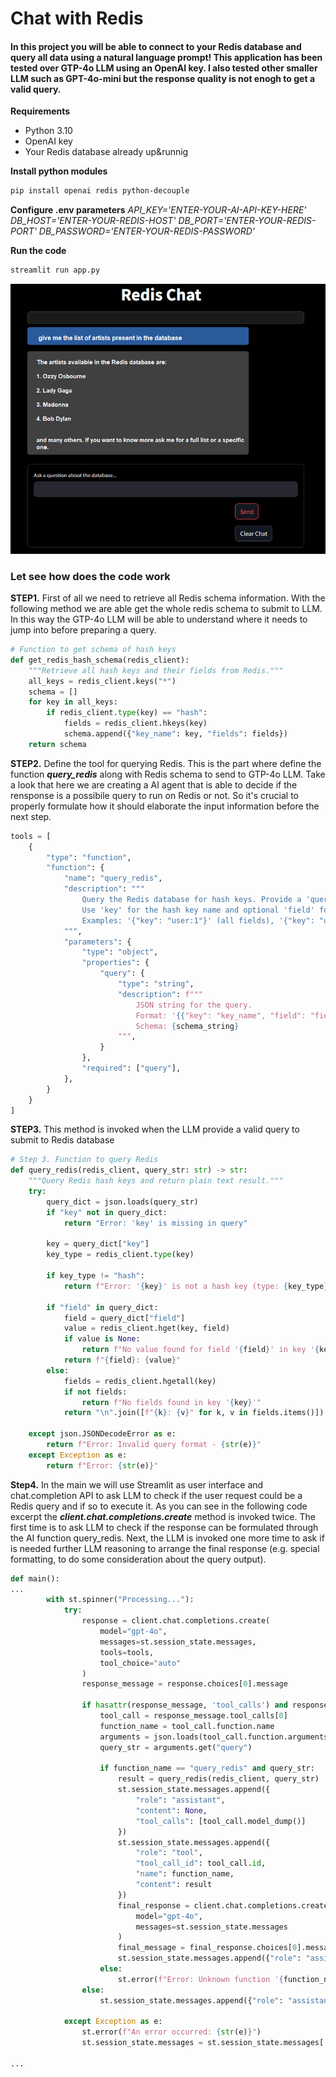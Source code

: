 # Chat with Redis
#### In this project you will be able to connect to your Redis database and query all data using a natural language prompt! This application has been tested over GTP-4o LLM using an OpenAI key. I also tested other smaller LLM such as GPT-4o-mini but the response quality is not enogh to get a valid query. 



**Requirements**

- Python 3.10
- OpenAI key
- Your Redis database already up&runnig


**Install python modules**
```bash
pip install openai redis python-decouple
```


**Configure .env parameters**
*API_KEY='ENTER-YOUR-AI-API-KEY-HERE'*
*DB_HOST='ENTER-YOUR-REDIS-HOST'*
*DB_PORT='ENTER-YOUR-REDIS-PORT'*
*DB_PASSWORD='ENTER-YOUR-REDIS-PASSWORD'*




**Run the code**
```bash
streamlit run app.py
```

![alt text](redischat.png)

### Let see how does the code work

**STEP1.** First of all we need to retrieve all Redis schema information. With the following method we are able get the whole redis schema to submit to LLM. In this way the GTP-4o LLM will be able to understand where it needs to jump into before preparing a query.

```python
# Function to get schema of hash keys
def get_redis_hash_schema(redis_client):
    """Retrieve all hash keys and their fields from Redis."""
    all_keys = redis_client.keys("*")
    schema = []
    for key in all_keys:
        if redis_client.type(key) == "hash":
            fields = redis_client.hkeys(key)
            schema.append({"key_name": key, "fields": fields})
    return schema

```


**STEP2.** Define the tool for querying Redis. This is the part where define the function ***query_redis*** along with Redis schema to send to GTP-4o LLM. Take a look that here we are creating a AI agent that is able to decide if the rensponse is a possibile query to run on Redis or not. So it's crucial to properly formulate how it should elaborate the input information before the next step.

```python
tools = [
    {
        "type": "function",
        "function": {
            "name": "query_redis",
            "description": """
                Query the Redis database for hash keys. Provide a 'query' JSON string.
                Use 'key' for the hash key name and optional 'field' for a specific field.
                Examples: '{"key": "user:1"}' (all fields), '{"key": "user:1", "field": "age"}' (specific field).
            """,
            "parameters": {
                "type": "object",
                "properties": {
                    "query": {
                        "type": "string",
                        "description": f"""
                            JSON string for the query.
                            Format: '{{"key": "key_name", "field": "field_name"}}' (field optional).
                            Schema: {schema_string}
                        """,
                    }
                },
                "required": ["query"],
            },
        }
    }
]
```

**STEP3.** This method is invoked when the LLM provide a valid query to submit to Redis database  

```python
# Step 3. Function to query Redis
def query_redis(redis_client, query_str: str) -> str:
    """Query Redis hash keys and return plain text result."""
    try:
        query_dict = json.loads(query_str)
        if "key" not in query_dict:
            return "Error: 'key' is missing in query"
        
        key = query_dict["key"]
        key_type = redis_client.type(key)
        
        if key_type != "hash":
            return f"Error: '{key}' is not a hash key (type: {key_type})"
        
        if "field" in query_dict:
            field = query_dict["field"]
            value = redis_client.hget(key, field)
            if value is None:
                return f"No value found for field '{field}' in key '{key}'"
            return f"{field}: {value}"
        else:
            fields = redis_client.hgetall(key)
            if not fields:
                return f"No fields found in key '{key}'"
            return "\n".join([f"{k}: {v}" for k, v in fields.items()])
    
    except json.JSONDecodeError as e:
        return f"Error: Invalid query format - {str(e)}"
    except Exception as e:
        return f"Error: {str(e)}"
```

**Step4.** In the main we will use Streamlit as user interface and chat.completion API to ask LLM to check if the user request could be a Redis query and if so to execute it. As you can see in the following code excerpt the ***client.chat.completions.create*** method is invoked twice. The first time is to ask LLM to check if the response can be formulated through the AI function query_redis. Next, the LLM is invoked one more time to ask if is needed further LLM reasoning to arrange the final response (e.g. special formatting, to do some consideration about the query output).
```python
def main():
...
        with st.spinner("Processing..."):
            try:
                response = client.chat.completions.create(
                    model="gpt-4o",
                    messages=st.session_state.messages,
                    tools=tools,
                    tool_choice="auto"
                )
                response_message = response.choices[0].message
                
                if hasattr(response_message, 'tool_calls') and response_message.tool_calls:
                    tool_call = response_message.tool_calls[0]
                    function_name = tool_call.function.name
                    arguments = json.loads(tool_call.function.arguments)
                    query_str = arguments.get("query")

                    if function_name == "query_redis" and query_str:
                        result = query_redis(redis_client, query_str)
                        st.session_state.messages.append({
                            "role": "assistant",
                            "content": None,
                            "tool_calls": [tool_call.model_dump()]
                        })
                        st.session_state.messages.append({
                            "role": "tool",
                            "tool_call_id": tool_call.id,
                            "name": function_name,
                            "content": result
                        })
                        final_response = client.chat.completions.create(
                            model="gpt-4o",
                            messages=st.session_state.messages
                        )
                        final_message = final_response.choices[0].message.content
                        st.session_state.messages.append({"role": "assistant", "content": final_message})
                    else:
                        st.error(f"Error: Unknown function '{function_name}' or missing query")
                else:
                    st.session_state.messages.append({"role": "assistant", "content": response_message.content})

            except Exception as e:
                st.error(f"An error occurred: {str(e)}")
                st.session_state.messages = st.session_state.messages[:1]

...
```
